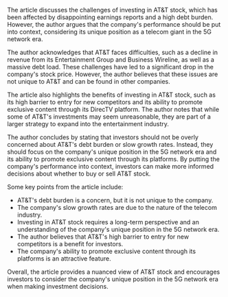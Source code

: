 The article discusses the challenges of investing in AT&T stock, which has been affected by disappointing earnings reports and a high debt burden. However, the author argues that the company's performance should be put into context, considering its unique position as a telecom giant in the 5G network era.

The author acknowledges that AT&T faces difficulties, such as a decline in revenue from its Entertainment Group and Business Wireline, as well as a massive debt load. These challenges have led to a significant drop in the company's stock price. However, the author believes that these issues are not unique to AT&T and can be found in other companies.

The article also highlights the benefits of investing in AT&T stock, such as its high barrier to entry for new competitors and its ability to promote exclusive content through its DirecTV platform. The author notes that while some of AT&T's investments may seem unreasonable, they are part of a larger strategy to expand into the entertainment industry.

The author concludes by stating that investors should not be overly concerned about AT&T's debt burden or slow growth rates. Instead, they should focus on the company's unique position in the 5G network era and its ability to promote exclusive content through its platforms. By putting the company's performance into context, investors can make more informed decisions about whether to buy or sell AT&T stock.

Some key points from the article include:

* AT&T's debt burden is a concern, but it is not unique to the company.
* The company's slow growth rates are due to the nature of the telecom industry.
* Investing in AT&T stock requires a long-term perspective and an understanding of the company's unique position in the 5G network era.
* The author believes that AT&T's high barrier to entry for new competitors is a benefit for investors.
* The company's ability to promote exclusive content through its platforms is an attractive feature.

Overall, the article provides a nuanced view of AT&T stock and encourages investors to consider the company's unique position in the 5G network era when making investment decisions.
